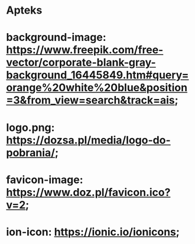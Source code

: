 # Apteks

# background-image: https://www.freepik.com/free-vector/corporate-blank-gray-background_16445849.htm#query=orange%20white%20blue&position=3&from_view=search&track=ais;

# logo.png: https://dozsa.pl/media/logo-do-pobrania/;

# favicon-image: https://www.doz.pl/favicon.ico?v=2;

# ion-icon: https://ionic.io/ionicons;
